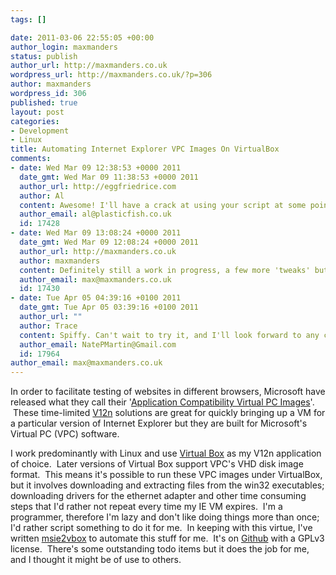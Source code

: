 ```yaml
--- 
tags: []

date: 2011-03-06 22:55:05 +00:00
author_login: maxmanders
status: publish
author_url: http://maxmanders.co.uk
wordpress_url: http://maxmanders.co.uk/?p=306
author: maxmanders
wordpress_id: 306
published: true
layout: post
categories: 
- Development
- Linux
title: Automating Internet Explorer VPC Images On VirtualBox
comments: 
- date: Wed Mar 09 12:38:53 +0000 2011
  date_gmt: Wed Mar 09 11:38:53 +0000 2011
  author_url: http://eggfriedrice.com
  author: Al
  content: Awesome! I'll have a crack at using your script at some point, looks like it'll be handy.
  author_email: al@plasticfish.co.uk
  id: 17428
- date: Wed Mar 09 13:08:24 +0000 2011
  date_gmt: Wed Mar 09 12:08:24 +0000 2011
  author_url: http://maxmanders.co.uk
  author: maxmanders
  content: Definitely still a work in progress, a few more 'tweaks' but hopefully it will be useful to other people!
  author_email: max@maxmanders.co.uk
  id: 17430
- date: Tue Apr 05 04:39:16 +0100 2011
  date_gmt: Tue Apr 05 03:39:16 +0100 2011
  author_url: ""
  author: Trace
  content: Spiffy. Can't wait to try it, and I'll look forward to any continued developments :-)
  author_email: NatePMartin@Gmail.com
  id: 17964
author_email: max@maxmanders.co.uk
---
```

In order to facilitate testing of websites in different browsers, Microsoft have released what they call their '<a title="Microsoft Application Compatibility VPC Images" href="http://www.microsoft.com/downloads/en/details.aspx?FamilyID=21eabb90-958f-4b64-b5f1-73d0a413c8ef&amp;displaylang=en" target="_blank">Application Compatibility Virtual PC Images</a>'. &nbsp;These time-limited <a title="Virtualization (V12n)" href="en.wikipedia.org/wiki/Virtualization" target="_blank">V12n</a> solutions are great for quickly bringing up a VM for a particular version of Internet Explorer but they are built for Microsoft's Virtual PC (VPC) software.

I work&nbsp;predominantly&nbsp;with Linux and use <a title="Virtual Box" href="http://www.virtualbox.org" target="_blank">Virtual Box</a> as my V12n application of choice. &nbsp;Later versions of Virtual Box support VPC's VHD disk image format. &nbsp;This means it's possible to run these VPC images under VirtualBox, but it involves downloading and extracting files from the win32 executables; downloading drivers for the ethernet adapter and other time consuming steps that I'd rather not repeat every time my IE VM expires. &nbsp;I'm a programmer, therefore I'm lazy and don't like doing things more than once; I'd rather script something to do it for me. &nbsp;In keeping with this virtue, I've written <a title="msie2vbox" href="http://maxmanders.co.uk/msie2vbox">msie2vbox</a> to automate this stuff for me. &nbsp;It's on <a title="msie2vbox on Github" href="https://github.com/maxmanders/msie2vbox/" target="_blank">Github</a> with a GPLv3 license. &nbsp;There's some outstanding todo items but it does the job for me, and I thought it might be of use to others.
